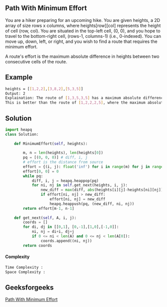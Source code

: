 ## Path With Minimum Effort
You are a hiker preparing for an upcoming hike. You are given heights, a 2D array of size rows x columns, 
where heights[row][col] represents the height of cell (row, col). You are situated in the top-left cell, (0, 0), 
and you hope to travel to the bottom-right cell, (rows-1, columns-1) (i.e., 0-indexed). You can move up, down, left, or right, 
and you wish to find a route that requires the minimum effort.

A route's effort is the maximum absolute difference in heights between two consecutive cells of the route.
## Example 

```bash
heights = [[1,2,2],[3,8,2],[5,3,5]]
Output: 2
Explaination: The route of [1,3,5,3,5] has a maximum absolute difference of 2 in consecutive cells.
This is better than the route of [1,2,2,2,5], where the maximum absolute difference is 3.
```

## Solution

```python
import heapq 
class Solution:
        
    def MinimumEffort(self, heights):
        
        m, n = len(heights), len(heights[0])
        pq = [(0, 0, 0)] # diff, i, j
        # effort is the distance from source
        effort = {(i, j): float('inf') for i in range(m) for j in range(n)}
        effort[0, 0] = 0
        while pq:
            diff, i, j = heapq.heappop(pq)
            for ni, nj in self.get_next(heights, i, j):
                new_diff = max(diff, abs(heights[i][j]-heights[ni][nj]))
                if effort[ni, nj] > new_diff:
                    effort[ni, nj] = new_diff 
                    heapq.heappush(pq, (new_diff, ni, nj))
        return effort[m-1, n-1]
        
    def get_next(self, A, i, j):
        coords = []
        for di, dj in [[0,1], [0,-1],[1,0],[-1,0]]:
            ni, nj = di+i, dj+j
            if 0 <= ni < len(A) and 0 <= nj < len(A[0]):
                coords.append((ni, nj))
        return coords
 ```
#### Complexity
```bash
Time Complexity :
Space Complexity : 
```
## Geeksforgeeks
[Path With Minimum Effort](https://practice.geeksforgeeks.org/problems/path-with-minimum-effort/1)
